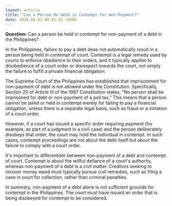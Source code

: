 ```yaml
---
layout: article
title: "Can a Person Be Held in Contempt for Non-Payment?"
date: 2024-09-01 00:42:42 +0800
---
```


**Question:** Can a person be held in contempt for non-payment of a debt in the Philippines?

In the Philippines, failure to pay a debt does not automatically result in a person being held in contempt of court. Contempt is a legal remedy used by courts to enforce obedience to their orders, and it typically applies to disobedience of a court order or disrespect towards the court, not simply the failure to fulfill a private financial obligation.

The Supreme Court of the Philippines has established that imprisonment for non-payment of debt is not allowed under the Constitution. Specifically, Section 20 of Article III of the 1987 Constitution states, "No person shall be imprisoned for debt or non-payment of a poll tax." This means that a person cannot be jailed or held in contempt merely for failing to pay a financial obligation, unless there is a separate legal basis, such as fraud or a violation of a court order.

However, if a court has issued a specific order requiring payment (for example, as part of a judgment in a civil case) and the person deliberately disobeys that order, the court may hold the individual in contempt. In such cases, contempt proceedings are not about the debt itself but about the failure to comply with a court order.

It's important to differentiate between non-payment of a debt and contempt of court. Contempt is about the willful defiance of a court's authority, whereas non-payment of a debt is a civil matter. Creditors seeking to recover money owed must typically pursue civil remedies, such as filing a case in court for collection, rather than criminal penalties.

In summary, non-payment of a debt alone is not sufficient grounds for contempt in the Philippines. The court must have issued an order that is being disobeyed for contempt to be considered.
